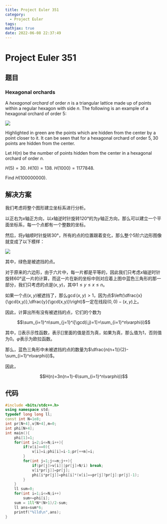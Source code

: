 ```yaml
---
title: Project Euler 351
category:
  - Project Euler
tags:
mathjax: true
date: 2022-06-08 22:37:49
---
```


<escape><!-- more --></escape>

# Project Euler 351

## 题目

### Hexagonal orchards

A *hexagonal orchard* of order $n$ is a triangular lattice made up of points within a regular hexagon with side $n$. The following is an example of a hexagonal orchard of order $5$:

![](../images/p351_hexorchard.png)

Highlighted in green are the points which are hidden from the center by a point closer to it. It can be seen that for a hexagonal orchard of order $5, 30$ points are hidden from the center.

Let $H(n)$ be the number of points hidden from the center in a hexagonal orchard of order $n$.

$H(5) = 30.\ H(10) = 138.\ H(1 000) = 1177848.$

Find $H(100 000 000)$.

## 解决方案

我们考虑将整个图形建立坐标系进行分析。

以正右为$x$轴正方向，以$x$轴逆时针旋转$120°$的为$y$轴正方向，那么可以建立一个平面坐标系，每一个点都有一个整数的坐标。

然后，将$y$轴顺时针旋转$30°$，所有的点的位置跟着变化，那么整个$5$阶六边形图像就变成了以下模样：

![](../images/p351-1.png)

其中，绿色是被遮挡的点。

对于原来的六边形，由于六片中，每一片都是平等的，因此我们只考虑$x$轴逆时针旋转$60°$这一片的计算，而这一片在新的坐标中则对应着上图中蓝色三角形的那一部分，我们只考虑的点是$(x,y)$，其中$1\le y\le x\le n$。

如果一个点$(x,y)$被遮挡了，那么$\gcd(x,y)>1$，因为点$\left(\dfrac{x}{\gcd(x,y)},\dfrac{y}{\gcd(x,y)}\right)$一定在线段$(0,0)-(x,y)$上。

因此，计算出所有没有被遮挡的点，它们的个数为

$$\sum_{i=1}^n\sum_{j=1}^i[\gcd(i,j)=1]=\sum_{i=1}^n\varphi(i)$$

其中，$[]$表示示性函数，表示$[]$里面的值是否为真，如果为真，那么值为$1$，否则值为$0$。$\varphi$表示为欧拉函数。

那么，蓝色三角形中未被遮挡的点的数量为$\dfrac{n(n+1)}{2}-\sum_{i=1}^n\varphi(i)$。

因此，

$$H(n)=3n(n+1)-6\sum_{i=1}^n\varphi(i)$$

## 代码

```C++
#include <bits/stdc++.h>
using namespace std;
typedef long long ll;
const int N=1e8;
int pr[N+4],v[N+4],m=0;
int phi[N+4];
int main(){
    phi[1]=1;
    for(int i=2;i<=N;i++){
        if(v[i]==0){
            v[i]=i;phi[i]=i-1;pr[++m]=i;
        }
        for(int j=1;j<=m;j++){
            if(pr[j]>v[i]||pr[j]>N/i) break;
            v[i*pr[j]]=pr[j];
            phi[i*pr[j]]=phi[i]*(v[i]==pr[j]?pr[j]:pr[j]-1);
        }
    }
    ll sum=0;
    for(int i=1;i<=N;i++)
        sum+=phi[i];
    sum = 1ll*N*(N+1)/2-sum;
    ll ans=sum*6;
    printf("%lld\n",ans);
}
```

